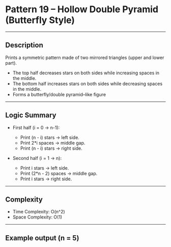 # Pattern 19 – Hollow Double Pyramid (Butterfly Style)

---
## Description
Prints a symmetric pattern made of two mirrored triangles (upper and lower part).
- The top half decreases stars on both sides while increasing spaces in the middle.
- The bottom half increases stars on both sides while decreasing spaces in the middle.
- Forms a butterfly/double pyramid–like figure

---
## Logic Summary
- First half (i = 0 → n-1):
    - Print (n - i) stars → left side.
    - Print 2*i spaces → middle gap.
    - Print (n - i) stars → right side.

- Second half (i = 1 → n):
    - Print i stars → left side.
    - Print (2*n - 2) spaces → middle gap.
    - Print i stars → right side.
 
---

## Complexity
- Time Complexity: O(n^2)
- Space Complexity: O(1)

---

## Example output (n = 5)
